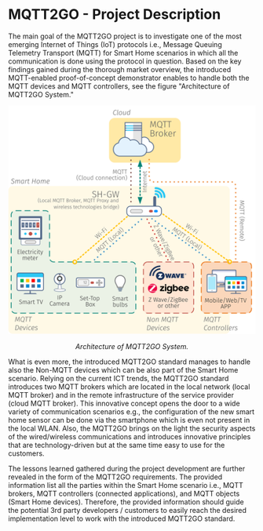 # MQTT2GO - Project Description

The main goal of the MQTT2GO project is to investigate one of the most emerging Internet of Things (IoT) protocols i.e., Message Queuing Telemetry Transport (MQTT) for Smart Home scenarios in which all the communication is done using the protocol in question. Based on the key findings gained during the thorough market overview, the introduced MQTT-enabled proof-of-concept demonstrator enables to handle both the MQTT devices and MQTT controllers, see the figure "Architecture of MQTT2GO System." 

<p align="center" >
	<img src="mqtt_architecture.svg" alt="Architecture of MQTT2GO System.">
</p>
<p align="center" >
	<em>Architecture of MQTT2GO System.</em>
</p>

What is even more, the introduced MQTT2GO standard manages to handle also the Non-MQTT devices which can be also part of the Smart Home scenario. Relying on the current ICT trends, the MQTT2GO standard introduces two MQTT brokers which are located in the local network (local MQTT broker) and in the remote infrastructure of the service provider (cloud MQTT broker). This innovative concept opens the door to a wide variety of communication scenarios e.g., the configuration of the new smart home sensor can be done via the smartphone which is even not present in the local WLAN. Also, the MQTT2GO brings on the light the security aspects of the wired/wireless communications and introduces innovative principles that are technology-driven but at the same time easy to use for the customers.

The lessons learned gathered during the project development are further revealed in the form of the MQTT2GO requirements. The provided information list all the parties within the Smart Home scenario i.e., MQTT brokers, MQTT controllers (connected applications), and MQTT objects (Smart Home devices). Therefore, the provided information should guide the potential 3rd party developers / customers to easily reach the desired implementation level to work with the introduced MQTT2GO standard.
